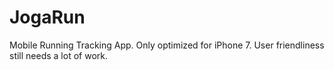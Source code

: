 # JogaRun
Mobile Running Tracking App. Only optimized for iPhone 7. User friendliness still needs a lot of work.
